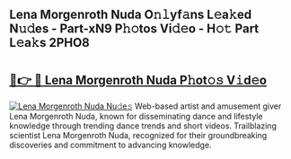 ## Lena Morgenroth Nuda O𝚗𝚕yf𝚊ns L𝚎a𝚔ed N𝚞𝚍es - Part-xN9 P𝚑𝚘tos Vi𝚍𝚎o - H𝚘𝚝 Part L𝚎a𝚔s 2PHO8

# <h2><a href="http://kfell75.oniu.top/?m=Lena+Morgenroth+Nuda">🔗👉 🔴 Lena Morgenroth Nuda P𝚑ot𝚘𝚜 V𝚒d𝚎o</a></h2>

[![Lena Morgenroth Nuda Nu𝚍e𝚜](https://i.imgur.com/0qMVB7G.gif)](http://kfell75.oniu.top/?m=Lena+Morgenroth+Nuda)
Web-based artist and amusement giver Lena Morgenroth Nuda, known for disseminating dance and lifestyle knowledge through trending dance trends and short videos. Trailblazing scientist Lena Morgenroth Nuda, recognized for their groundbreaking discoveries and commitment to advancing knowledge.  

